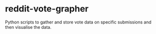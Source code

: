 # reddit-vote-grapher
Python scripts to gather and store vote data on specific submissions and then visualise the data.
